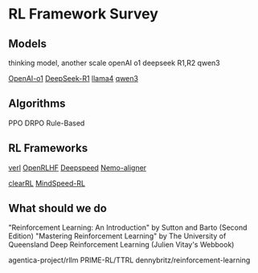 # RL Framework Survey

## Models

thinking model, another scale
openAI o1
deepseek R1,R2
qwen3

[OpenAI-o1](https://openai.com/index/learning-to-reason-with-llms/)
[DeepSeek-R1](https://arxiv.org/abs/2501.12948)
[llama4](https://ai.meta.com/blog/llama-4-multimodal-intelligence/)
[qwen3](https://qwenlm.github.io/blog/qwen3/) 

## Algorithms

PPO
DRPO
Rule-Based

## RL Frameworks

[verl](https://github.com/volcengine/verl)
[OpenRLHF](https://github.com/OpenRLHF/OpenRLHF)
[Deepspeed](https://github.com/deepspeedai/DeepSpeed)
[Nemo-aligner](https://github.com/NVIDIA/NeMo-Aligner)

[clearRL](https://github.com/vwxyzjn/cleanrl)
[MindSpeed-RL](https://gitee.com/ascend/MindSpeed-RL/)

## What should we do

"Reinforcement Learning: An Introduction" by Sutton and Barto (Second Edition)
"Mastering Reinforcement Learning" by The University of Queensland
Deep Reinforcement Learning (Julien Vitay's Webbook)

agentica-project/rllm
PRIME-RL/TTRL
dennybritz/reinforcement-learning

